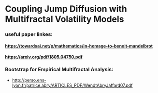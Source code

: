 # Coupling Jump Diffusion with Multifractal Volatility Models


### useful paper linkes:
#### https://towardsai.net/p/mathematics/in-homage-to-benoit-mandelbrot
#### https://arxiv.org/pdf/1805.04750.pdf


### Bootstrap for Empirical Multifractal Analysis:
- http://perso.ens-lyon.fr/patrice.abry/ARTICLES_PDF/WendtAbryJaffard07.pdf

